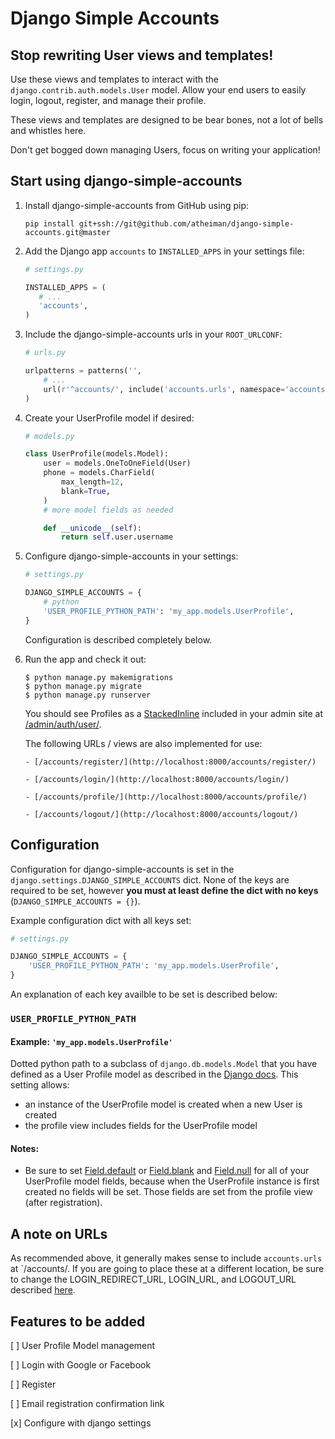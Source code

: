 # Django Simple Accounts



## Stop rewriting User views and templates!

Use these views and templates to interact with the `django.contrib.auth.models.User` model. Allow your end users to easily login, logout, register, and manage their profile.

These views and templates are designed to be bear bones, not a lot of bells and whistles here.

Don't get bogged down managing Users, focus on writing your application!



## Start using django-simple-accounts

1.  Install django-simple-accounts from GitHub using pip:

    `pip install git+ssh://git@github.com/atheiman/django-simple-accounts.git@master`

1.  Add the Django app `accounts` to `INSTALLED_APPS` in your settings file:

    ```python
    # settings.py

    INSTALLED_APPS = (
       # ...
       'accounts',
    )
    ```

1.  Include the django-simple-accounts urls in your `ROOT_URLCONF`:

    ```python
    # urls.py

    urlpatterns = patterns('',
        # ...
        url(r'^accounts/', include('accounts.urls', namespace='accounts')),
    )
    ```

1.  Create your UserProfile model if desired:

    ```python
    # models.py

    class UserProfile(models.Model):
        user = models.OneToOneField(User)
        phone = models.CharField(
            max_length=12,
            blank=True,
        )
        # more model fields as needed

        def __unicode__(self):
            return self.user.username
    ```

1.  Configure django-simple-accounts in your settings:

    ```python
    # settings.py

    DJANGO_SIMPLE_ACCOUNTS = {
        # python
        'USER_PROFILE_PYTHON_PATH': 'my_app.models.UserProfile',
    }
    ```

    Configuration is described completely below.

1.  Run the app and check it out:

    ```shell
    $ python manage.py makemigrations
    $ python manage.py migrate
    $ python manage.py runserver
    ```

    You should see Profiles as a [StackedInline](https://docs.djangoproject.com/en/1.7/ref/contrib/admin/#django.contrib.admin.StackedInline) included in your admin site at [/admin/auth/user/](http://localhost:8000/admin/auth/user/).

    The following URLs / views are also implemented for use:

        - [/accounts/register/](http://localhost:8000/accounts/register/)

        - [/accounts/login/](http://localhost:8000/accounts/login/)

        - [/accounts/profile/](http://localhost:8000/accounts/profile/)

        - [/accounts/logout/](http://localhost:8000/accounts/logout/)



## Configuration

Configuration for django-simple-accounts is set in the `django.settings.DJANGO_SIMPLE_ACCOUNTS` dict. None of the keys are required to be set, however **you must at least define the dict with no keys** (`DJANGO_SIMPLE_ACCOUNTS = {}`).

Example configuration dict with all keys set:

```python
# settings.py

DJANGO_SIMPLE_ACCOUNTS = {
    'USER_PROFILE_PYTHON_PATH': 'my_app.models.UserProfile',
}
```

An explanation of each key availble to be set is described below:

### `USER_PROFILE_PYTHON_PATH`

#### Example: `'my_app.models.UserProfile'`
Dotted python path to a subclass of `django.db.models.Model` that you have defined as a User Profile model as described in the [Django docs](https://docs.djangoproject.com/en/1.7/topics/auth/customizing/#extending-the-existing-user-model). This setting allows:

- an instance of the UserProfile model is created when a new User is created
- the profile view includes fields for the UserProfile model

#### Notes:

- Be sure to set [Field.default](https://docs.djangoproject.com/en/1.7/ref/models/fields/#default) or [Field.blank](https://docs.djangoproject.com/en/1.7/ref/models/fields/#blank) and [Field.null](https://docs.djangoproject.com/en/1.7/ref/models/fields/#null) for all of your UserProfile model fields, because when the UserProfile instance is first created no fields will be set. Those fields are set from the profile view (after registration).



## A note on URLs

As recommended above, it generally makes sense to include `accounts.urls` at `/accounts/. If you are going to place these at a different location, be sure to change the LOGIN_REDIRECT_URL, LOGIN_URL, and LOGOUT_URL described [here](https://docs.djangoproject.com/en/1.7/ref/settings/#login-redirect-url).



## Features to be added

[ ] User Profile Model management

[ ] Login with Google or Facebook

[ ] Register

[ ] Email registration confirmation link

[x] Configure with django settings
